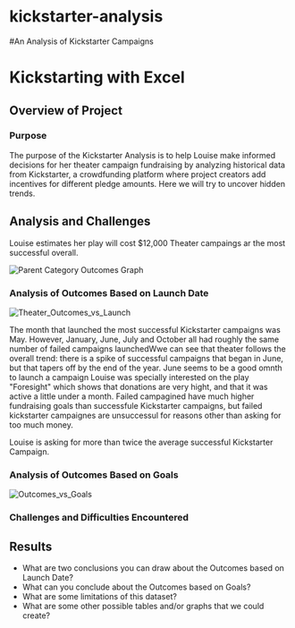 # kickstarter-analysis

#An Analysis of Kickstarter Campaigns

# Kickstarting with Excel

## Overview of Project

### Purpose

The purpose of the Kickstarter Analysis is to help Louise make informed decisions for her theater campaign fundraising by analyzing historical data from Kickstarter, a crowdfunding platform where project creators add incentives for different pledge amounts. Here we will try to uncover hidden trends. 

## Analysis and Challenges

Louise estimates her play will cost $12,000
Theater campaings ar the most successful overall. 

![Parent Category Outcomes Graph](https://user-images.githubusercontent.com/111101012/184456852-ca40e257-3983-4737-89f4-101ef690eeb5.png)


### Analysis of Outcomes Based on Launch Date

![Theater_Outcomes_vs_Launch](https://user-images.githubusercontent.com/111101012/184460680-77f6f010-99f5-46d6-a866-ddb97346d11b.png)


The month that launched the most successful Kickstarter campaigns was May. However, January, June, July and October all had roughly the same number of failed campaigns launchedWwe can see that theater follows the overall trend: there is a spike of successful campaigns that began in June, but that tapers off by the end of the year.
June seems to be a good omnth to launch a campaign 
Louise was specially interested on the play "Foresight" which shows that donations are very hight, and that it was active a little under a month. 
Failed campagined have much higher fundraising goals than successfule Kickstarter campaigns, but failed kickstarter campaignes are unsuccessul for reasons other than asking for too much money. 

Louise is asking for more than twice the average successful Kickstarter Campaign. 


### Analysis of Outcomes Based on Goals

![Outcomes_vs_Goals](https://user-images.githubusercontent.com/111101012/184455754-8b986413-6047-4122-91fd-ba24d53a7b4e.png)

### Challenges and Difficulties Encountered

## Results

- What are two conclusions you can draw about the Outcomes based on Launch Date?
- What can you conclude about the Outcomes based on Goals?
- What are some limitations of this dataset?
- What are some other possible tables and/or graphs that we could create?
